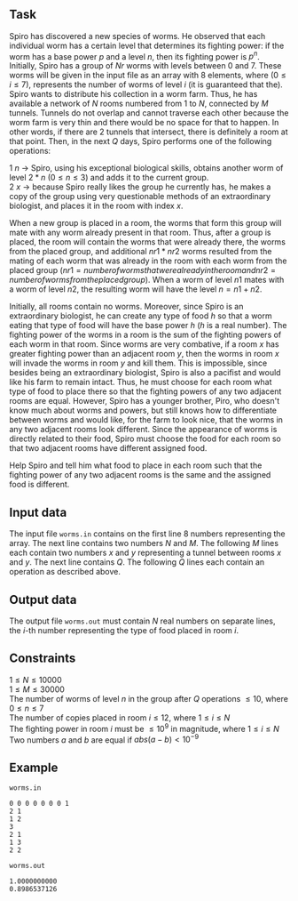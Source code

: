 ## Task

Spiro has discovered a new species of worms. He observed that each individual worm has a certain level that determines its fighting power: if the worm has a base power $p$ and a level $n$, then its fighting power is $p^n$. Initially, Spiro has a group of $Nr$ worms with levels between $0$ and $7$. These worms will be given in the input file as an array with $8$ elements, where $(0 \leq i \leq 7)$, represents the number of worms of level $i$ (it is guaranteed that the). Spiro wants to distribute his collection in a worm farm. Thus, he has available a network of $N$ rooms numbered from $1$ to $N$, connected by $M$ tunnels. Tunnels do not overlap and cannot traverse each other because the worm farm is very thin and there would be no space for that to happen. In other words, if there are $2$ tunnels that intersect, there is definitely a room at that point. Then, in the next $Q$ days, Spiro performs one of the following operations:

$1 \ n$ $\to$ Spiro, using his exceptional biological skills, obtains another worm of level $2 * n$ $(0 \leq n \leq 3)$ and adds it to the current group.  
$2 \ x$ $\to$ because Spiro really likes the group he currently has, he makes a copy of the group using very questionable methods of an extraordinary biologist, and places it in the room with index $x$.

When a new group is placed in a room, the worms that form this group will mate with any worm already present in that room. Thus, after a group is placed, the room will contain the worms that were already there, the worms from the placed group, and additional $nr1 * nr2$ worms resulted from the mating of each worm that was already in the room with each worm from the placed group $(nr1 = number of worms that were already in the room and nr2 = number of worms from the placed group)$. When a worm of level $n1$ mates with a worm of level $n2$, the resulting worm will have the level $n = n1 + n2$.

Initially, all rooms contain no worms. Moreover, since Spiro is an extraordinary biologist, he can create any type of food $h$ so that a worm eating that type of food will have the base power $h \ (h$ is a real number). The fighting power of the worms in a room is the sum of the fighting powers of each worm in that room. Since worms are very combative, if a room $x$ has greater fighting power than an adjacent room $y$, then the worms in room $x$ will invade the worms in room $y$ and kill them. This is impossible, since besides being an extraordinary biologist, Spiro is also a pacifist and would like his farm to remain intact. Thus, he must choose for each room what type of food to place there so that the fighting powers of any two adjacent rooms are equal. However, Spiro has a younger brother, Piro, who doesn't know much about worms and powers, but still knows how to differentiate between worms and would like, for the farm to look nice, that the worms in any two adjacent rooms look different. Since the appearance of worms is directly related to their food, Spiro must choose the food for each room so that two adjacent rooms have different assigned food.

Help Spiro and tell him what food to place in each room such that the fighting power of any two adjacent rooms is the same and the assigned food is different.

## Input data

The input file `worms.in` contains on the first line $8$ numbers representing the array. The next line contains two numbers $N$ and $M$. The following $M$ lines each contain two numbers $x$ and $y$ representing a tunnel between rooms $x$ and $y$. The next line contains $Q$. The following $Q$ lines each contain an operation as described above.

## Output data

The output file `worms.out` must contain $N$ real numbers on separate lines, the $i$-th number representing the type of food placed in room $i$.

## Constraints

$1 \leq N \leq 10000$  
$1 \leq M \leq 30000$  
The number of worms of level $n$ in the group after $Q$ operations $\leq 10$, where $0 \leq n \leq 7$  
The number of copies placed in room $i \leq 12$, where $1 \leq i \leq N$  
The fighting power in room $i$ must be $\leq 10^9$ in magnitude, where $1 \leq i \leq N$  
Two numbers $a$ and $b$ are equal if $abs(a - b) < 10^{-9}$

## Example

`worms.in`
```
0 0 0 0 0 0 0 1
2 1
1 2
3
2 1
1 3
2 2
```

`worms.out`
```
1.0000000000
0.8986537126
```